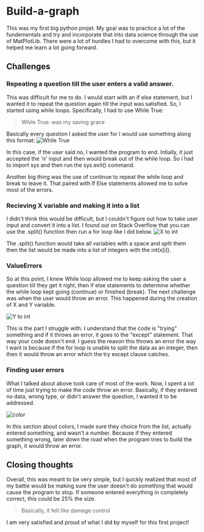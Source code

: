 # Build-a-graph
This was my first big python projet. My goal was to practice a lot of the fundementals and try and incorporate that into data science through the use of MatPlotLib. There were a lot of hurdles I had to overcome with this, but it helped me learn a lot going forward.

## Challenges

### Repeating a question till the user enters a valid answer.
This was difficult for me to do. I would start with an if else statement, but I wanted it to repeat the question again till the input was satisfied. So, I started using while loops. Specifically, I had to use While True:
>While True: was my saving grace

Basically every question I asked the user for I would use something along this format:
![While True](https://user-images.githubusercontent.com/99676174/154581372-c2f5fb87-5f46-4ea0-bcf7-c9323fdfb660.PNG)

In this case, if the user said no, I wanted the program to end. Intially, it just accepted the 'n' input and then would break out of the while loop. So i had to import sys and then run the sys.exit() command.

Another big thing was the use of continue to repeat the while loop and break to leave it. That paired with If Else statements allowed me to solve most of the errors.

### Recieving X variable and making it into a list
I didn't think this would be difficult, but I couldn't figure out how to take user input and convert it into a list. I found out on Stack Overflow that you can use the .split() function then run a for loop like I did below.
![X to int](https://user-images.githubusercontent.com/99676174/154582004-e53b34ba-475d-436f-a4e7-c2f1baf018be.PNG)

The .split() function would take all variables with a space and split them then the list would be made into a list of integers with the int(x[i]).

### ValueErrors
So at this point, I knew While loop allowed me to keep asking the user a question till they get it right, then if else statements to determine whether the while loop kept going (continue) or finished (break).
The next challenge was when the user would throw an error. This happened during the creation of X and Y variable.

![Y to int](https://user-images.githubusercontent.com/99676174/154582500-7812e1b1-5b55-4146-9b08-433333d06b5c.PNG)

This is the part I struggle with. I understand that the code is "trying" something and if it throws an error, it goes to the "except" statement. That way your code doesn't end. I guess the reason this throws an error the way I want is because if the for loop is unable to split the data as an integer, then then it would throw an error which the try except clause catches.

### Finding user errors
What I talked about above took care of most of the work. Now, I spent a lot of time just trying to make the code throw an error.
Basically, if they entered no data, wrong type, or didn't answer the question, I wanted it to be addressed. 

![color](https://user-images.githubusercontent.com/99676174/154583020-c04a902f-1302-46fa-bdda-ec4d61ee2be3.PNG)

In this section about colors, I made sure they choice from the list, actually entered something, and wasn't a number. Because if they entered something wrong, later down the road when the program tries to build the graph, it would throw an error.

## Closing thoughts
Overall, this was meant to be very simple, but I quickly realized that most of my battle would be making sure the user doesn't do something that would cause the program to stop. If someone entered everything in completely correct, this could be 25% the size.
>Basically, it felt like damage control

I am very satisfied and proud of what I did by myself for this first project!

